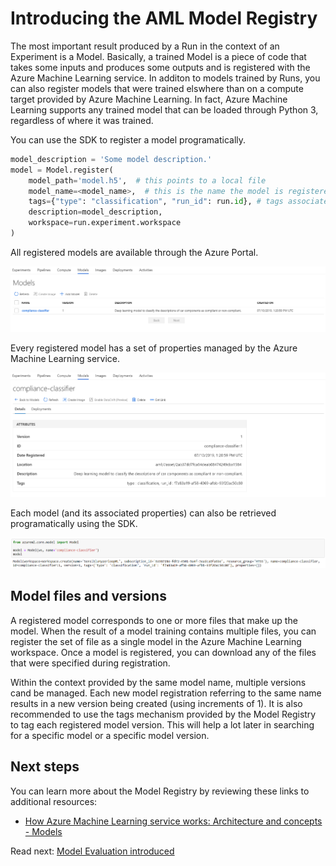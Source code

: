 # Introducing the AML Model Registry

The most important result produced by a Run in the context of an Experiment is a Model. Basically, a trained Model is a piece of code that takes some inputs and produces some outputs and is registered with the Azure Machine Learning service. In additon to models trained by Runs, you can also register models that were trained elswhere than on a compute target provided by Azure Machine Learning. In fact, Azure Machine Learning supports any trained model that can be loaded through Python 3, regardless of where it was trained.

You can use the SDK to register a model programatically.

```python
model_description = 'Some model description.'
model = Model.register(
    model_path='model.h5',  # this points to a local file
    model_name=<model_name>,  # this is the name the model is registered as
    tags={"type": "classification", "run_id": run.id}, # tags associated to the model
    description=model_description,
    workspace=run.experiment.workspace
)
```

All registered models are available through the Azure Portal.

![Azure Machine Learning Modes in Azure Portal](./media/model-in-portal.png)

Every registered model has a set of properties managed by the Azure Machine Learning service.

![Azure Machine Learning Model details in Azure Portal](./media/model-properties-in-portal.png)

Each model (and its associated properties) can also be retrieved programatically using the SDK.

![Azure Machine Learning Model details using the Python SDK](./media/model-in-sdk.png)

## Model files and versions

A registered model corresponds to one or more files that make up the model. When the result of a model training contains multiple files, you can register the set of file as a single model in the Azure Machine Learning workspace. Once a model is registered, you can download any of the files that were specified during registration.

Within the context provided by the same model name, multiple versions cand be managed. Each new model registration referring to the same name results in a new version being created (using increments of 1). It is also recommended to use the tags mechanism provided by the Model Registry to tag each registered model version. This will help a lot later in searching for a specific model or a specific model version.

## Next steps

You can learn more about the Model Registry by reviewing these links to additional resources:

- [How Azure Machine Learning service works: Architecture and concepts - Models](https://docs.microsoft.com/azure/machine-learning/service/concept-azure-machine-learning-architecture#models)

Read next: [Model Evaluation introduced](./model-evaluation.md)
